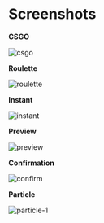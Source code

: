 # Screenshots

**CSGO**

![csgo](https://i.imgur.com/4uohJ6j.gif)

**Roulette**

![roulette](https://i.imgur.com/2zRXrYy.gif)

**Instant**

![instant](https://i.imgur.com/pGKM4JL.gif)

**Preview**

![preview](https://i.imgur.com/1DFMezx.png)

**Confirmation**

![confirm](https://i.imgur.com/aEBwo1V.png)

**Particle**

![particle-1](https://i.imgur.com/kpLXuaq.png)
